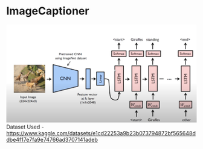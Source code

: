 # ImageCaptioner
![Image](IMG.png)
Dataset Used - https://www.kaggle.com/datasets/e1cd22253a9b23b073794872bf565648ddbe4f17e7fa9e74766ad3707141adeb